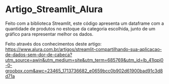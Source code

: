 # Artigo_Streamlit_Alura
Feito com a biblioteca Streamlit, este código apresenta um dataframe com a quantidade de produtos no estoque da categoria escolhida,
junto de um gráfico para representar melhor os dados.

Feito através dos conhecimentos deste artigo: https://www.alura.com.br/artigos/streamlit-compartilhando-sua-aplicacao-de-dados-sem-dor-de-cabeca?utm_source=awin&utm_medium=site&utm_term=685769&utm_id=lb_41lqpj0-0-groobox.com&awc=23465_1713736682_e0659bcc0b902d61900bad91c3d8d71a
